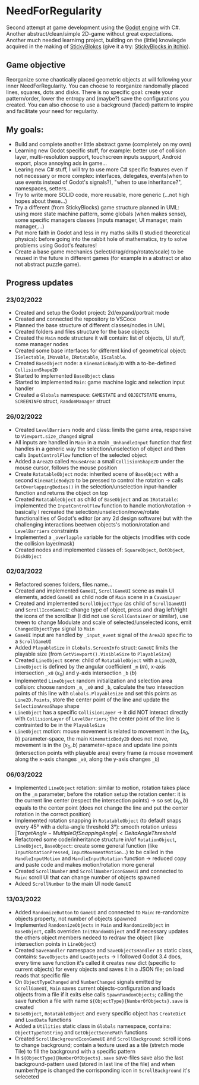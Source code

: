 # NeedForRegularity

Second attempt at game development using the [Godot engine](https://godotengine.org/) with C#. Another abstract/clean/simple 2D-game without great expectations. 
Another much needed learnirng project, building on the (little) knowlegde acquired in the making of [StickyBlokcs](https://github.com/NeurodivergentGames/StickyBlocks) (give it a try: [StickyBlocks in itchio](https://neurodivergentgames.itch.io/stickyblocks)).

## Game objective

Reorganize some chaotically placed geometric objects at will following your inner NeedForRegularity. You can 
choose to reorganize randomally placed lines, squares, dots and disks. There is no specific goal: create your pattern/order, lower the entropy
and (maybe?) save the configurations you created. You can also choose to use a background (faded) pattern to inspire and facilitate your need for regularity.
## My goals:

* Build and complete another little abstract game (completely on my own)
* Learning new Godot specific stuff, for example: better use of collision layer, multi-resolution support, touchscreen inputs support, Android export, place annoying ads in game...
* Learing new C# stuff, I will try to use more C# specific features even if not necessary or more complex: interfaces, delegates, events(when to use events instead of Godot's signals?), "when to use inheritance?", namespaces, setters...
* Try to write more SOLID code, more reusable, more generic (...not high hopes about these...)
* Try a different (from StickyBlocks) game structure planned in UML: using more state machine pattern, some globals (when makes sense), some specific managers classes (inputs manager, UI manager, main manager,...)     
* Put more faith in Godot and less in my maths skills (I studied theoretical physics): before going into the rabbit hole of mathematics, try to solve problems using Godot's features! 
* Create a base game mechanics (select/drag/drop/rotate/scale) to be reused in the future in different games (for example in a abstract or also not abstract puzzle game).
## Progress updates

### 23/02/2022
* Created and setup the Godot project: 2d/expand/portrait mode
* Created and connected the repository to VSCoce
* Planned the base structure of different classes/nodes in UML
* Created folders and files structure for the base objects
* Created the `Main` node structure it will contain: list of objects, UI stuff, some manager nodes  
* Created some base interfaces for different kind of geometrical object: `ISelectable`, `IMovable`, `IRotatable`, `IScalable`.
* Created `BaseObject` node: a `KinematicBody2D` with a to-be-defined `CollisionShape2D`
* Started to implemented `BaseObject` class
* Started to implemented `Main`: game machine logic and selection input handler
* Created a `Globals` namespace: `GAMESTATE` and `OBJECTSTATE` enums, `SCREENINFO` struct, `RandomManager` struct

### 26/02/2022
* Created `LevelBarriers` node and class: limits the game area, responsive to `Viewport.size_changed` signal 
* All inputs are handled in `Main` in a main `_UnhandleInput` function that first handles in a generic way the selection/unselection of object and then calls 
  `InputControlFlow` function of the selected object 
* Added a `Area2D` called `MouseArea`: a small `CollisionShape2D` under the mouse cursor, follows the mouse position 
* Create `RotatableObject` node: inherited scene of `BaseObject` with a second `KinematicBody2D` to be pressed to control the rotation → calls `GetOverlappingBodies()`
  in the selection/unselection input-handler function and returns the object on top
* Created `RotatableObject` as child of `BaseObject` and as `IRotatable`: implemented the `InputControlFlow` function to handle motion/rotation → basically 
  I recreated the selection/unselection/move/rotate functionalities of Godot's editor (or any 2d design software) but with the challenging interactions beetwen objects's 
  motion/rotation and `LevelBarriers` constraints
* Implemented a `_overlapple` variable for the objects (modifies with code the collision layer/mask)
* Created nodes and implemented classes of: `SquareObject`, `DotObject`, `DiskObject`  


### 02/03/2022
* Refactored scenes folders, files name...
* Created and implemented `GameUI`, `ScrollGameUI` scene as main UI elements, added `GameUI` as child node of `Main` scene in a `CavasLayer`
* Created and implemented `ScrollObjectType` (as child of `ScrollGameUI`) and `ScrollIconGameUI`: change type of object, press and drag left/right the icons of the scrollbar (I did not use `ScrollContainer` or similar), use tween to change Modulate and scale of selected/unselected icons, emit `ChangedObjectType` signal to `Main`
* `GameUI` input are handled by `_input_event` signal of the `Area2D` specific to a `ScrollGameUI`
* Added `PlayableSize` in `Globals.ScreenInfo` struct: `GameUI` limits the playable size (from `GetViewport().VisibleSize` to `PlayableSize`)
* Created `LineObject` scene: child of `RotatableObject` with a `Line2D`, `LineObject` is defined by the angular coefficient `_m` ($m$), x-axis intersection `_x0` ($x_0$) and y-axis intersection `_b` ($b$)
* Implemented `LineObject` random initialization and selection area collsion: choose random `_m`, `_x0` and `_b`, calculate the two intesection points of this line with `Globals.PlayableSize` and set this points as `Line2D.Points`, store the center point of the line and update the `SelectionAreaShape` shape
* `LineObject` has a specific `CollisionLayer` → it did NOT interact directly with `CollisionLayer` of `LevelBarriers`; the center point of the line is contrainted to be in the `PlayableSize`
* `LineObject` motion: mouse movement is related to movement in the $(x_0, b)$ parameter-space, the main `KinematicBody2D` does not move, movement is in the  $(x_0, b)$ parameter-space and update line points (intersection points with playable area) every frame (a mouse movement along the x-axis changes `_x0`, along the y-axis changes `_b`)


### 06/03/2022
* Implemented `LineObject` rotation: similar to motion, rotation takes place on the `_m` parameter; before the rotation setup the rotation center: it is the current line center (respect the intersection points) → so set $(x_0,b)$ equals to the center point (does not change the line and put the center rotation in the correct position)
* Implemented rotation snapping in `RotatableObject` (to default snaps every 45° with a delta-angle threshold 3°): smooth rotation unless $|TargetAngle - MultipleOfSnappingAngle| < DeltaAngleThreshold$
* Refactored some code/inheritance structure in/of `RotationObject`, `LineObject`, `BaseObject`: create some general function (like `InputRotationPressed`, `InputMovementMotion`...) to be called in the `HandleInputMotion` and `HandleInputRotation` function → reduced copy and paste code and makes motion/rotation more general
* Created `ScrollNumber` and `ScrollNumberIconGameUI` and connected to `Main`: scroll UI that can change number of objects spawned
* Adeed `ScrollNumber` to the main UI node `GameUI`


### 13/03/2022
* Added `RandomizeButton` to `GameUI` and connected to `Main`: re-randomize objects property, not number of objects spawned
* Implemented `RandomnizeObjects` in `Main` and `RandomizeObject` in `BaseObject`, calls overriden `InitRandomObject` and if necessary updates the others object members nedeed to redraw the object (like intersection points in `LineObject`) 
* Created `SaveHandler` namespace and `SaveObjectsHandler` as static class, contains: `SaveObjects` and `LoadObjects` → I followed Godot 3.4 docs, every time save function it's called it creates new dict (specific to current objects) for every objects and saves it in a JSON file; on load reads that specific file 
* On `ObjectTypeChanged` and `NumberChanged` signals emitted by `ScrollGameUI`, `Main` saves current objects-configuration and loads objects from a file if it exits else calls `SpawnRandomObjects`; calling the save function a file with name `${ObjectType}{NumberOfObjects}.save` is created
* `BaseObject`, `RotatableObject` and every specific object has `CreateDict` and `LoadData` functions
* Added a `Utilities` static class in `Globals` namespace, contains: `ObjectTypeToString` and `GetObjectScenePath` functions
* Created `ScrollBackgroundIconGameUI` and `ScrollBackground`: scroll icons to change background; contain a texture used as a tile (stretch mode Tile) to fill the background with a specific pattern
* In `${ObjectType}{NumberOfObjects}.save` save-files save also the last background-pattern used (stored in last line of the file) and when number/type is changed  the corrisponding icon in `ScrollBackground` it's seleceted  